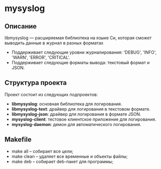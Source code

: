 # mysyslog

## Описание

libmysyslog — расширяемая библиотека на языке Си, которая сможет выводить данные в журнал в разных форматах

- Поддерживает следующие уровни журналирования: 'DEBUG', 'INFO', 'WARN', 'ERROR', 'CRITICAL'.
- Поддерживает следующие форматы вывода: текстовый формат и JSON.

## Структура проекта

Проект состоит из следующих подпроектов:

- **libmysyslog**: основная библиотека для логирования.
- **libmysyslog-text**: драйвер для логирования в текстовом формате.
- **libmysyslog-json**: драйвер для логирования в формате JSON.
- **mysyslog-client**: тестовое клиентское приложение для логирования.
- **mysyslog-daemon**: демон для автоматического логирования.

## Makefile

- make all – собирает все цели;
- make clean – удаляет все временные и объекты файлы;
- make deb – собирает deb-пакет для программы;